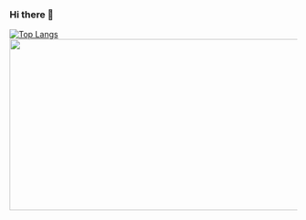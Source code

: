 ### Hi there 👋

[![Top Langs](https://github-readme-stats.vercel.app/api/top-langs/?username=qerced)](https://github.com/qerced/github-readme-stats)
<img src="https://i.pinimg.com/originals/88/66/b2/8866b25a23afb5185612095ffc57eca3.gif" width="550" height="300" />
![]()


<!--
**Qerced/Qerced** is a ✨ _special_ ✨ repository because its `README.md` (this file) appears on your GitHub profile.

Here are some ideas to get you started:

- 🔭 I’m currently working on ...
- 🌱 I’m currently learning ...
- 👯 I’m looking to collaborate on ...
- 🤔 I’m looking for help with ...
- 💬 Ask me about ...
- 📫 How to reach me: ...
- 😄 Pronouns: ...
- ⚡ Fun fact: ...
-->
